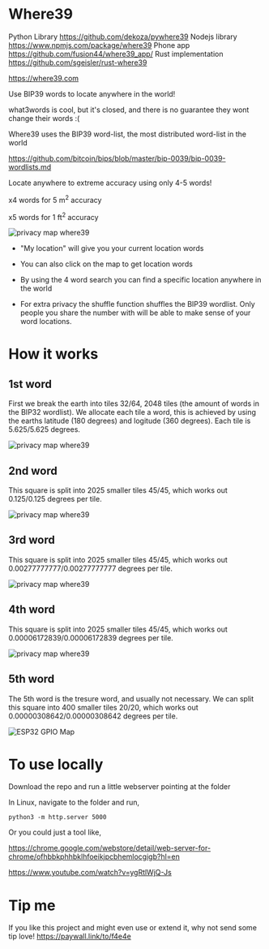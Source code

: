 # Where39

Python Library https://github.com/dekoza/pywhere39
Nodejs library https://www.npmjs.com/package/where39
Phone app https://github.com/fusion44/where39_app/ 
Rust implementation https://github.com/sgeisler/rust-where39

https://where39.com

Use BIP39 words to locate anywhere in the world!

what3words is cool, but it's closed, and there is no guarantee they wont change their words :(

Where39 uses the BIP39 word-list, the most distributed word-list in the world 

https://github.com/bitcoin/bips/blob/master/bip-0039/bip-0039-wordlists.md

Locate anywhere to extreme accuracy using only 4-5 words!

x4 words for 5 m<sup>2</sup> accuracy

x5 words for 1 ft<sup>2</sup> accuracy

![privacy map where39](https://i.imgur.com/cnnDgSF.png)

* "My location" will give you your current location words

* You can also click on the map to get location words

* By using the 4 word search you can find a specific location anywhere in the world

* For extra privacy the shuffle function shuffles the BIP39 wordlist. Only people you share the number with will be able to make sense of your word locations.


# How it works
## 1st word
First we break the earth into tiles 32/64, 2048 tiles (the amount of words in the BIP32 wordlist). We allocate each tile a word, this is achieved by using the earths latitude (180 degrees) and logitude (360 degrees). 
Each tile is 5.625/5.625 degrees.

![privacy map where39](https://i.imgur.com/5Fc3SYL.png)

## 2nd word
This square is split into 2025 smaller tiles 45/45, which works out 0.125/0.125 degrees per tile.

![privacy map where39](https://i.imgur.com/uPGTz1C.png)

## 3rd word
This square is split into 2025 smaller tiles 45/45, which works out 0.00277777777/0.00277777777 degrees per tile.

![privacy map where39](https://i.imgur.com/apoxgI2.png)

## 4th word
This square is split into 2025 smaller tiles 45/45, which works out 0.00006172839/0.00006172839 degrees per tile.

![privacy map where39](https://i.imgur.com/o4LHkAE.png)

## 5th word
The 5th word is the tresure word, and usually not necessary. We can split this square into 400 smaller tiles 20/20, which works out 0.00000308642/0.00000308642 degrees per tile.

![ESP32 GPIO Map](https://i.imgur.com/FwO6Tkd.png)


# To use locally

Download the repo and run a little webserver pointing at the folder

In Linux, navigate to the folder and run,

    python3 -m http.server 5000
    
Or you could just a tool like,

https://chrome.google.com/webstore/detail/web-server-for-chrome/ofhbbkphhbklhfoeikjpcbhemlocgigb?hl=en 

https://www.youtube.com/watch?v=ygRtlWjQ-Js


# Tip me
If you like this project and might even use or extend it, why not send some tip love!
https://paywall.link/to/f4e4e

